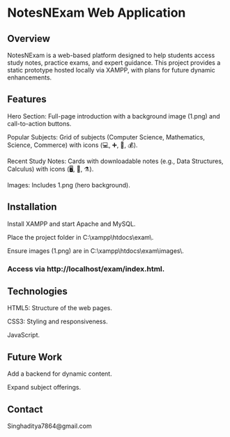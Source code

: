 <h1>NotesNExam Web Application</h1>

<h2>Overview</h2>

<p>NotesNExam is a web-based platform designed to help students access study notes, practice exams, and expert guidance. This project provides a static prototype hosted locally via XAMPP, with plans for future dynamic enhancements.</p>

<h2>Features</h2>

<p>Hero Section: Full-page introduction with a background image (1.png) and call-to-action buttons.</p>
<p>Popular Subjects: Grid of subjects (Computer Science, Mathematics, Science, Commerce) with icons (💻, ➕, 🔬, 💰).</p>
<p>Recent Study Notes: Cards with downloadable notes (e.g., Data Structures, Calculus) with icons (🖥️, 🧮, ⚗️).</p>
<p>Images: Includes 1.png (hero background).</p>

<h2>Installation</h2>





<p>Install XAMPP and start Apache and MySQL.</p>



<p>Place the project folder in C:\xampp\htdocs\exam\.</p>



<p>Ensure images (1.png) are in C:\xampp\htdocs\exam\images\.</p>



<h3>Access via http://localhost/exam/index.html.</h3>

<h2>Technologies</h2>





<p>HTML5: Structure of the web pages.</p>



<p>CSS3: Styling and responsiveness.</p>



<p>JavaScript.</p>

<h2>Future Work</h2>





<p>Add a backend for dynamic content.</p>







<p>Expand subject offerings.</p>

<h2>Contact</h2>

<p>Singhaditya7864@gmail.com</p>


